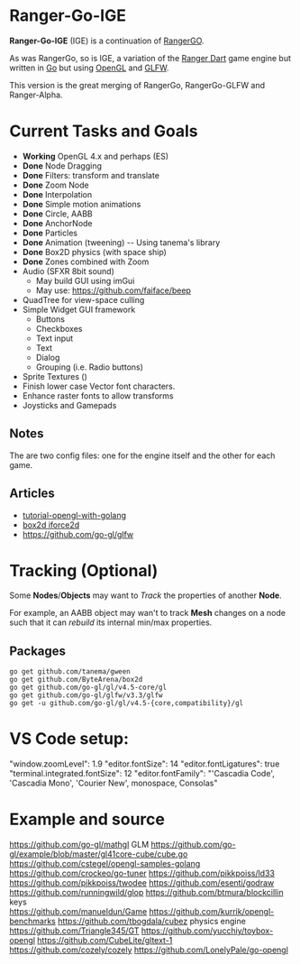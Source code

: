 # Ranger-Go-IGE
**Ranger-Go-IGE** (IGE) is a continuation of [RangerGO](https://github.com/wdevore/RangerGo).

As was RangerGo, so is IGE, a variation of the [Ranger Dart](https://github.com/wdevore/Ranger-Dart) game engine but written in [Go](https://golang.org/) but using [OpenGL](https://www.opengl.org/) and [GLFW](https://www.glfw.org/).

This version is the great merging of RangerGo, RangerGo-GLFW and Ranger-Alpha.

# Current Tasks and Goals
* **Working** OpenGL 4.x and perhaps (ES)
* **Done** Node Dragging
* **Done** Filters: transform and translate
* **Done** Zoom Node
* **Done** Interpolation
* **Done** Simple motion animations
* **Done** Circle, AABB
* **Done** AnchorNode
* **Done** Particles
* **Done** Animation (tweening) -- Using tanema's library
* **Done** Box2D physics (with space ship)
* **Done** Zones combined with Zoom
* Audio (SFXR 8bit sound)
  * May build GUI using imGui
  * May use: https://github.com/faiface/beep
* QuadTree for view-space culling
* Simple Widget GUI framework
  * Buttons
  * Checkboxes
  * Text input
  * Text
  * Dialog
  * Grouping (i.e. Radio buttons)
* Sprite Textures ()
* Finish lower case Vector font characters.
* Enhance raster fonts to allow transforms
* Joysticks and Gamepads

## Notes
The are two config files: one for the engine itself and the other for each game.
 
## Articles
* [tutorial-opengl-with-golang](https://kylewbanks.com/blog/tutorial-opengl-with-golang-part-1-hello-opengl)
* [box2d iforce2d](https://www.iforce2d.net/b2dapps/)
* https://github.com/go-gl/glfw

# Tracking (Optional)
Some **Nodes**/**Objects** may want to *Track* the properties of another **Node**.

For example, an AABB object may wan't to track **Mesh** changes on a node such that it can *rebuild* its internal min/max properties.

## Packages

```
go get github.com/tanema/gween
go get github.com/ByteArena/box2d
go get github.com/go-gl/gl/v4.5-core/gl
go get github.com/go-gl/glfw/v3.3/glfw
go get -u github.com/go-gl/gl/v4.5-{core,compatibility}/gl
```

# VS Code setup:
"window.zoomLevel": 1.9
"editor.fontSize": 14
"editor.fontLigatures": true
"terminal.integrated.fontSize": 12
"editor.fontFamily": "'Cascadia Code', 'Cascadia Mono', 'Courier New', monospace, Consolas"

# Example and source
https://github.com/go-gl/mathgl GLM
https://github.com/go-gl/example/blob/master/gl41core-cube/cube.go
https://github.com/cstegel/opengl-samples-golang
https://github.com/crockeo/go-tuner
https://github.com/pikkpoiss/ld33
https://github.com/pikkpoiss/twodee
https://github.com/esenti/godraw
https://github.com/runningwild/glop
https://github.com/btmura/blockcillin keys  
https://github.com/manueldun/Game
https://github.com/kurrik/opengl-benchmarks
https://github.com/tbogdala/cubez physics engine
https://github.com/Triangle345/GT
https://github.com/yucchiy/toybox-opengl
https://github.com/CubeLite/gltext-1
https://github.com/cozely/cozely
https://github.com/LonelyPale/go-opengl
